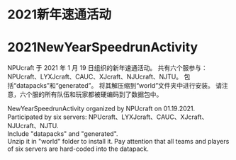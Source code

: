 # 2021新年速通活动
# 2021NewYearSpeedrunActivity

NPUcraft 于 2021 年 1 月 19 日组织的新年速通活动。
共有六个服参与：NPUcraft、LYXJcraft、CAUC、XJcraft、NJUcraft、NJTU。
包括“datapacks”和“generated”。
将其解压缩到“world”文件夹中进行安装。 请注意，六个服的所有队伍和玩家都被硬编码到了数据包中。

NewYearSpeedrunActivity organized by NPUcraft on 01.19.2021.  
Participated by six servers: NPUcraft、LYXJcraft、CAUC、XJcraft、NJUcraft、NJTU.  
Include "datapacks" and "generated".  
Unzip it in "world" folder to install it. Pay attention that all teams and players of six servers are hard-coded into the datapack.

